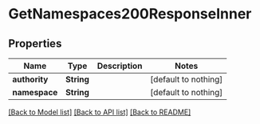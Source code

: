 # GetNamespaces200ResponseInner


## Properties
Name | Type | Description | Notes
------------ | ------------- | ------------- | -------------
**authority** | **String** |  | [default to nothing]
**namespace** | **String** |  | [default to nothing]


[[Back to Model list]](../README.md#models) [[Back to API list]](../README.md#api-endpoints) [[Back to README]](../README.md)



